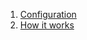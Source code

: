   1. [Configuration](http://code.google.com/p/atmosphere-gwt-domain/wiki/Configuration)
  1. [How it works](http://code.google.com/p/atmosphere-gwt-domain/wiki/Operation)